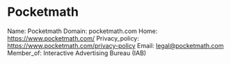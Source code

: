 
# Pocketmath

Name: Pocketmath
Domain: pocketmath.com
Home: https://www.pocketmath.com/
Privacy_policy: https://www.pocketmath.com/privacy-policy
Email: legal@pocketmath.com
Member_of: Interactive Advertising Bureau (IAB)
